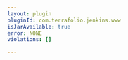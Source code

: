 ```yaml
---
layout: plugin
pluginId: com.terrafolio.jenkins.www
isJarAvailable: true
error: NONE
violations: []

---
```

